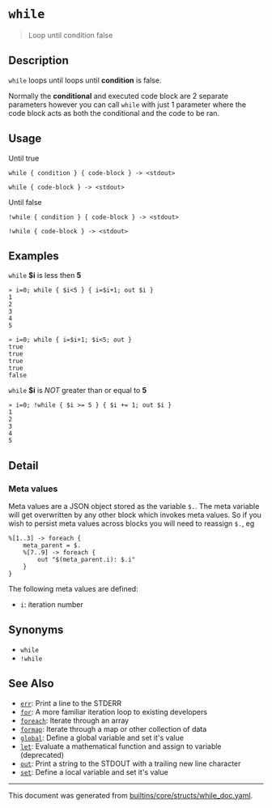 # `while`

> Loop until condition false

## Description

`while` loops until loops until **condition** is false.

Normally the **conditional** and executed code block are 2 separate parameters
however you can call `while` with just 1 parameter where the code block acts
as both the conditional and the code to be ran.

## Usage

Until true

```
while { condition } { code-block } -> <stdout>
```

```
while { code-block } -> <stdout>
```

Until false

```
!while { condition } { code-block } -> <stdout>
```

```
!while { code-block } -> <stdout>
```

## Examples

`while` **$i** is less then **5**

```
» i=0; while { $i<5 } { i=$i+1; out $i }
1
2
3
4
5
```

```
» i=0; while { i=$i+1; $i<5; out }
true
true
true
true
false
```

`while` **$i** is _NOT_ greater than or equal to **5**

```
» i=0; !while { $i >= 5 } { $i += 1; out $i }
1
2
3
4
5
```

## Detail

### Meta values

Meta values are a JSON object stored as the variable `$.`. The meta variable
will get overwritten by any other block which invokes meta values. So if you
wish to persist meta values across blocks you will need to reassign `$.`, eg

```
%[1..3] -> foreach {
    meta_parent = $.
    %[7..9] -> foreach {
        out "$(meta_parent.i): $.i"
    }
}
```

The following meta values are defined:

* `i`: iteration number

## Synonyms

* `while`
* `!while`


## See Also

* [`err`](../commands/err.md):
  Print a line to the STDERR
* [`for`](../commands/for.md):
  A more familiar iteration loop to existing developers
* [`foreach`](../commands/foreach.md):
  Iterate through an array
* [`formap`](../commands/formap.md):
  Iterate through a map or other collection of data
* [`global`](../commands/global.md):
  Define a global variable and set it's value
* [`let`](../commands/let.md):
  Evaluate a mathematical function and assign to variable (deprecated)
* [`out`](../commands/out.md):
  Print a string to the STDOUT with a trailing new line character
* [`set`](../commands/set.md):
  Define a local variable and set it's value

<hr/>

This document was generated from [builtins/core/structs/while_doc.yaml](https://github.com/lmorg/murex/blob/master/builtins/core/structs/while_doc.yaml).